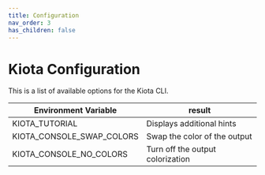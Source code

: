 ```yaml
---
title: Configuration
nav_order: 3
has_children: false
---
```


# Kiota Configuration

This is a list of available options for the Kiota CLI.

| Environment Variable  | result  |
|---|---|
| KIOTA_TUTORIAL | Displays additional hints |
| KIOTA_CONSOLE_SWAP_COLORS | Swap the color of the output |
| KIOTA_CONSOLE_NO_COLORS | Turn off the output colorization |
